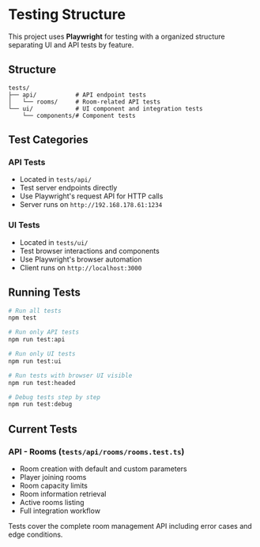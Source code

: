 # Testing Structure

This project uses **Playwright** for testing with a organized structure separating UI and API tests by feature.

## Structure

```
tests/
├── api/           # API endpoint tests
│   └── rooms/     # Room-related API tests
└── ui/            # UI component and integration tests
    └── components/# Component tests
```

## Test Categories

### API Tests
- Located in `tests/api/`
- Test server endpoints directly
- Use Playwright's request API for HTTP calls
- Server runs on `http://192.168.178.61:1234`

### UI Tests
- Located in `tests/ui/`
- Test browser interactions and components
- Use Playwright's browser automation
- Client runs on `http://localhost:3000`

## Running Tests

```bash
# Run all tests
npm test

# Run only API tests
npm run test:api

# Run only UI tests
npm run test:ui

# Run tests with browser UI visible
npm run test:headed

# Debug tests step by step
npm run test:debug
```

## Current Tests

### API - Rooms (`tests/api/rooms/rooms.test.ts`)
- Room creation with default and custom parameters
- Player joining rooms
- Room capacity limits
- Room information retrieval
- Active rooms listing
- Full integration workflow

Tests cover the complete room management API including error cases and edge conditions.